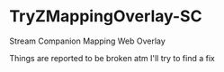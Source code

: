 # TryZMappingOverlay-SC
Stream Companion Mapping Web Overlay

Things are reported to be broken atm
I'll try to find a fix
